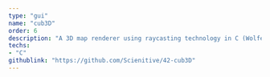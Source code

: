 ```yaml
---
type: "gui"
name: "cub3D"
order: 6
description: "A 3D map renderer using raycasting technology in C (Wolfenstein 3D like)."
techs:
- "C"
githublink: "https://github.com/Scienitive/42-cub3D"
---
```

